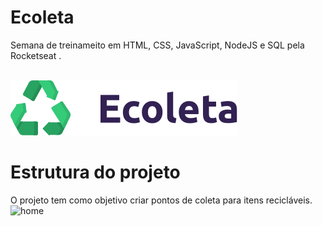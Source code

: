 # Ecoleta
Semana de treinameito em HTML, CSS, JavaScript, NodeJS e SQL pela Rocketseat .

</br>




<img src="/public/assets/logo.svg" >

# Estrutura do projeto
O projeto tem como objetivo criar pontos de coleta para itens recicláveis.
![home](https://user-images.githubusercontent.com/64798575/84155194-72dcf900-aa3e-11ea-8f3a-973263aeb1e9.PNG)



